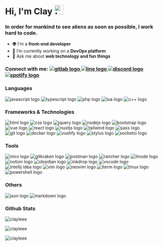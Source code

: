 <!---
ClayLeee/ClayLeee is a ✨ special ✨ repository because its `README.md` (this file) appears on your GitHub profile.
You can click the Preview link to take a look at your changes.
![Anurag's GitHub stats](https://github-readme-stats.vercel.app/api?username=ClayLeee&show_icons=true&theme=transparent)
--->

<h1 align="left">
  <span>
    Hi, I'm Clay 
    <img src="https://camo.githubusercontent.com/e8e7b06ecf583bc040eb60e44eb5b8e0ecc5421320a92929ce21522dbc34c891/68747470733a2f2f6d656469612e67697068792e636f6d2f6d656469612f6876524a434c467a6361737252346961377a2f67697068792e676966" alt="hello emoji" height="30" width="30" />
  </span>
</h1>

<h3 align="left">
  <span>In order for mankind to see aliens as soon as possible, I work hard to code.</span>
</h3>

- 👽️ I'm a **front-end developer**
- 🔭 I’m currently working on a **DevOps platform**
- 💬 Ask me about **web technology and fun things**

<h3 align="left">
  <span>Connect with me:</span>
  <a href="http://gitlab-dev3.iiidevops.org/noitseuq">
    <img src="https://img.shields.io/badge/GitLab-330F63?style=for-the-badge&logo=gitlab&logoColor=white" alt="gitlab logo" />
  </a>
  <a href="https://line.me/ti/p/1yM3UW9LSB">
    <img src="https://img.shields.io/badge/Line-00C300?style=for-the-badge&logo=line&logoColor=white" alt="line logo" />
  </a>
  <a href="https://discordapp.com/users/868491847754981417">
    <img src="https://img.shields.io/badge/Discord-5865F2?style=for-the-badge&logo=discord&logoColor=white" alt="discord logo" />
  </a>
  <a href="https://open.spotify.com/user/11120065520?si=0cf279c628f1449e">
    <img src="https://img.shields.io/badge/Spotify-1ED760?&style=for-the-badge&logo=spotify&logoColor=white" alt="spotify logo" />
  </a>
</h3>

<h3 align="left">Languages</h3>
<p align="left">
  <img src="https://img.shields.io/badge/JavaScript-323330?style=for-the-badge&logo=javascript&logoColor=F7DF1E" alt="javascript logo" />
  <img src="https://img.shields.io/badge/TypeScript-007ACC?style=for-the-badge&logo=typescript&logoColor=white" alt="typescript logo" />
  <img src="https://img.shields.io/badge/PHP-777BB4?style=for-the-badge&logo=php&logoColor=white" alt="php logo" />
  <img src="https://img.shields.io/badge/Lua-2C2D72?style=for-the-badge&logo=lua&logoColor=white" alt="lua logo" />
  <img src="https://img.shields.io/badge/C%2B%2B-00599C?style=for-the-badge&logo=c%2B%2B&logoColor=white" alt="c++ logo" />
</p>

<h3 align="left">Frameworks & Technologies</h3>
<p align="left">
  <img src="https://img.shields.io/badge/HTML5-E34F26?style=for-the-badge&logo=html5&logoColor=white" alt="html logo" />
  <img src="https://img.shields.io/badge/CSS3-1572B6?style=for-the-badge&logo=css3&logoColor=white" alt="css logo" />
  <img src="https://img.shields.io/badge/jQuery-0769AD?style=for-the-badge&logo=jquery&logoColor=white" alt="jquery logo" />
  <img src="https://img.shields.io/badge/Node.js-339933?style=for-the-badge&logo=nodedotjs&logoColor=white" alt="nodejs logo" />
  <img src="https://img.shields.io/badge/Bootstrap-563D7C?style=for-the-badge&logo=bootstrap&logoColor=white" alt="bootstrap logo" />
  <img src="https://img.shields.io/badge/Vue.js-35495E?style=for-the-badge&logo=vuedotjs&logoColor=4FC08D" alt="vue logo" />
  <img src="https://img.shields.io/badge/React-20232A?style=for-the-badge&logo=react&logoColor=61DAFB" alt="react logo" />
  <img src="https://img.shields.io/badge/nuxt.js-00C58E?style=for-the-badge&logo=nuxtdotjs&logoColor=white" alt="nuxtjs logo" />
  <img src="https://img.shields.io/badge/Tailwind_CSS-38B2AC?style=for-the-badge&logo=tailwind-css&logoColor=white" alt="tailwind logo" />
  <img src="https://img.shields.io/badge/Sass-CC6699?style=for-the-badge&logo=sass&logoColor=white" alt="sass logo" />
  <img src="https://img.shields.io/badge/GIT-E44C30?style=for-the-badge&logo=git&logoColor=white" alt="git logo" />
  <img src="https://img.shields.io/badge/Docker-2CA5E0?style=for-the-badge&logo=docker&logoColor=white" alt="docker logo" />
  <img src="https://img.shields.io/badge/Vuetify-1867C0?style=for-the-badge&logo=vuetify&logoColor=white" alt="vuetify logo" />
  <img src="https://img.shields.io/badge/Stylus-333333?style=for-the-badge&logo=stylus&logoColor=white" alt="stylus logo" />
  <img src="https://img.shields.io/badge/Socket.io-010101?&style=for-the-badge&logo=Socket.io&logoColor=white" alt="socketio logo" />
</p>

<h3 align="left">Tools</h3>
<p align="left">
  <img src="https://img.shields.io/badge/Miro-F7C922?style=for-the-badge&logo=Miro&logoColor=050036" alt="miro logo" />
  <img src="https://img.shields.io/badge/GitKraken-179287?style=for-the-badge&logo=GitKraken&logoColor=white" alt="gitkraken logo" />
  <img src="https://img.shields.io/badge/Postman-FF6C37?style=for-the-badge&logo=Postman&logoColor=white" alt="postman logo" />
  <img src="https://img.shields.io/badge/Rancher-0075A8?style=for-the-badge&logo=rancher&logoColor=white" alt="rancher logo" />
  <img src="https://img.shields.io/badge/Linode-00A95C?style=for-the-badge&logo=Linode&logoColor=white" alt="linode logo" />
  <img src="https://img.shields.io/badge/Notion-000000?style=for-the-badge&logo=notion&logoColor=white" alt="notion logo" />
  <img src="https://img.shields.io/badge/Obsidian-483699?style=for-the-badge&logo=Obsidian&logoColor=white" alt="obsidian logo" />
  <img src="https://img.shields.io/badge/Inkdrop-7A78D7?style=for-the-badge&logo=inkdrop&logoColor=white" alt="inkdrop logo" />
  <img src="https://img.shields.io/badge/VSCode-0078D4?style=for-the-badge&logo=visual%20studio%20code&logoColor=white" alt="vscode logo" />
  <img src="https://img.shields.io/badge/IntelliJ_IDEA-000000.svg?style=for-the-badge&logo=intellij-idea&logoColor=white" alt="intellij idea logo" />
  <img src="https://img.shields.io/badge/VIM-%2311AB00.svg?&style=for-the-badge&logo=vim&logoColor=white" alt="vim logo" />
  <img src="https://img.shields.io/badge/NeoVim-%2357A143.svg?&style=for-the-badge&logo=neovim&logoColor=white" alt="neovim logo" />
  <img src="https://img.shields.io/badge/iTerm2-000000?style=for-the-badge&logo=iterm2&logoColor=white" alt="iterm logo" />
  <img src="https://img.shields.io/badge/tmux-1BB91F?style=for-the-badge&logo=tmux&logoColor=white" alt="tmux logo" />
  <img src="https://img.shields.io/badge/powershell-5391FE?style=for-the-badge&logo=powershell&logoColor=white" alt="powershell logo" />
</p>

<h3 align="left">Others</h3>
<p align="left">
  <img src="https://img.shields.io/badge/json-5E5C5C?style=for-the-badge&logo=json&logoColor=white" alt="json logo" />  
  <img src="https://img.shields.io/badge/Markdown-000000?style=for-the-badge&logo=markdown&logoColor=white" alt="markdown logo" />
</p>

<h3 align="left">Github Stats</h3>
<p align="left">
  <img src="https://github-readme-stats.vercel.app/api?username=clayleee&theme=gruvbox" alt="clayleee" />
</p>
<p align="left"> 
  <img src="https://github-readme-stats.vercel.app/api/top-langs/?username=clayleee&theme=gruvbox" alt="clayleee" />
</p>
<p align="left">
  <img align="center" src="https://github-readme-streak-stats.herokuapp.com/?user=clayleee&theme=gruvbox" alt="clayleee" />
</p>
